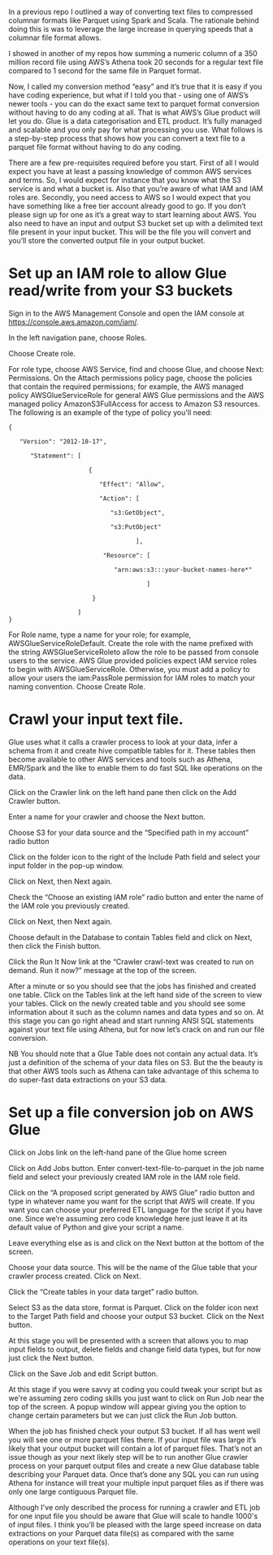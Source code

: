 In a previous repo I outlined a way of converting text files to compressed columnar formats like Parquet using Spark and 
Scala. The rationale behind doing this is was to leverage the large increase in querying speeds that a columnar file format 
allows.

I showed in another of my repos how summing a numeric column of a 350 million record file using AWS’s Athena took 20 seconds 
for a regular text file compared to 1 second for the same file in Parquet format.

Now, I called my conversion method “easy” and it’s true that it is easy if you have coding experience, but what if I told you 
that - using one of AWS’s newer tools - you can do the exact same text to parquet format conversion without having to do any 
coding at all. That is what AWS’s Glue product will let you do. Glue is a data categorisation and ETL product. It’s fully managed 
and scalable and you only pay for what processing you use. What follows is a step-by-step process that shows how you can convert 
a text file to a parquet file format without having to do any coding.

There are a few pre-requisites required before you start. First of all I would expect you have at least a passing knowledge of 
common AWS services and terms. So, I would expect for instance that you know what the S3 service is and what a bucket is. Also
that you’re aware of what IAM and IAM roles are. Secondly, you need access to AWS so I would expect that you have something like 
a free tier account already good to go. If you don’t please sign up for one as it’s a great way to start learning about AWS. You 
also need to have an input and output S3 bucket set up with a delimited text file present in your input bucket. This will be the 
file you will convert and you’ll store the converted output file in your output bucket.



# Set up an IAM role to allow Glue read/write from your S3 buckets

Sign in to the AWS Management Console and open the IAM console at https://console.aws.amazon.com/iam/.

In the left navigation pane, choose Roles.

Choose Create role.

For role type, choose AWS Service, find and choose Glue, and choose Next: Permissions. On the Attach permissions policy page, 
choose the policies that contain the required permissions; for example, the AWS managed policy AWSGlueServiceRole for 
general AWS Glue permissions and the AWS managed policy AmazonS3FullAccess for access to Amazon S3 resources. The 
following is an example of the type of policy you'll need:
```
{

   "Version": "2012-10-17",

      "Statement": [

                      {

                         "Effect": "Allow",

                         "Action": [

                            "s3:GetObject",

                            "s3:PutObject"

                                   ],

                          "Resource": [                                                                                                

                             "arn:aws:s3:::your-bucket-names-here*"

                                      ]

                       }

                   ]
}
```

For Role name, type a name for your role; for example, AWSGlueServiceRoleDefault. Create the role with the name prefixed 
with the string AWSGlueServiceRoleto allow the role to be passed from console users to the service. AWS Glue provided 
policies expect IAM service roles to begin with AWSGlueServiceRole. Otherwise, you must add a policy to allow your users 
the iam:PassRole permission for IAM roles to match your naming convention. Choose Create Role.


# Crawl your input text file.

Glue uses what it calls a crawler process to look at your data, infer a schema from it and create hive compatible tables 
for it. These tables then become available to other AWS services and tools such as Athena, EMR/Spark and the like to enable
them to do fast SQL like operations on the data.

Click on the Crawler link on the left hand pane then click on the Add Crawler button.

Enter a name for your crawler and choose the Next button.

Choose S3 for your data source and the “Specified path in my account” radio button

Click on the folder icon to the right of the Include Path field and select your input folder in the pop-up window.

Click on Next, then Next again.

Check the “Choose an existing IAM role” radio button and enter the name of the IAM role you previously created.

Click on Next, then Next again.

Choose default in the Database to contain Tables field and click on Next, then click the Finish button.

Click the Run It Now link at the “Crawler crawl-text was created to run on demand. Run it now?” message at the top of the screen.


After a minute or so you should see that the jobs has finished and created one table. Click on the Tables link at the left 
hand side of the screen to view your tables. Click on the newly created table and you should see some information about it 
such as the column names and data types and so on. At this stage you can go right ahead and start running ANSI SQL statements 
against your text file using Athena, but for now let’s crack on and run our file conversion.

NB You should note that a Glue Table does not contain any actual data. It’s just a definition of the schema of your data 
files on S3. But the the beauty is that other AWS tools such as Athena can take advantage of this schema to do super-fast
data extractions on your S3 data.

# Set up a file conversion job on AWS Glue

Click on Jobs link on the left-hand pane of the Glue home screen

Click on Add Jobs button. Enter convert-text-file-to-parquet in the job name field and select your previously created 
IAM role in the IAM role field. 

Click on the “A proposed script generated by AWS Glue” radio button and type in whatever name you want for the script that 
AWS will create. If you want you can choose your preferred ETL language for the script if you have one. Since we’re assuming 
zero code knowledge here just leave it at its default value of Python and give your script a name.

Leave everything else as is and click on the Next button at the bottom of the screen.

Choose your data source. This will be the name of the Glue table that your crawler process created. Click on Next.

Click the “Create tables in your data target” radio button.

Select S3 as the data store, format is Parquet. Click on the folder icon next to the Target Path field and choose 
your output S3 bucket. Click on the Next button.

At this stage you will be presented with a screen that allows you to map input fields to output, delete fields and 
change field data types, but for now just click the Next button.

Click on the Save Job and edit Script button.

At this stage if you were savvy at coding you could tweak your script but as we're assuming zero coding skills you just 
want to click on Run Job near the top of the screen. A popup window will appear giving you the option to change certain 
parameters but we can just click the Run Job button.

When the job has finished check your output S3 bucket. If all has went well you will see one or more parquet files there. 
If your input file was large it’s likely that your output bucket will contain a lot of parquet files. That’s not an issue 
though as your next likely step will be to run another Glue crawler process on your parquet output files and create a new 
Glue database table describing your Parquet data. Once that’s done any SQL you can run using Athena for instance will treat
your multiple input parquet files as if there was only one large contiguous Parquet file.

Although I've only described the process for running a crawler and ETL job for one input file you should be aware that Glue will 
scale to handle 1000's of input files. I think you’ll be pleased with the large speed increase on data extractions on your 
Parquet data file(s) as compared with the same operations on your text file(s).
